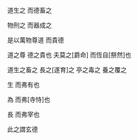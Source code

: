 道生之
而德畜之

物刑之
而器成之

是以萬物尊道
而貴德

道之尊
德之貴也
夫莫之[爵命]
而恆自[祭然]也

道生之畜之
長之[遂育]之
亭之毒之
養之覆之

生
而弗有也

為
而弗[寺恃]也

長
而弗宰也

此之謂玄德
